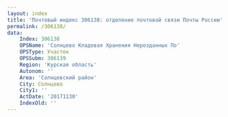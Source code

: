```yaml
---
layout: index
title: 'Почтовый индекс 306138: отделение почтовой связи Почты России'
permalink: /306138/
data:
    Index: 306138
    OPSName: 'Солнцево Кладовая Хранения Нерозданных По'
    OPSType: Участок
    OPSSubm: 306139
    Region: 'Курская область'
    Autonom: ''
    Area: 'Солнцевский район'
    City: Солнцево
    City1: ''
    ActDate: '20171130'
    IndexOld: ''
---
```

